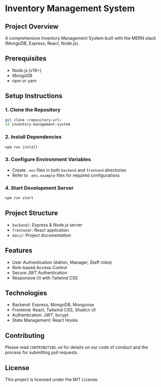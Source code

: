 # Inventory Management System

## Project Overview
A comprehensive Inventory Management System built with the MERN stack (MongoDB, Express, React, Node.js).

## Prerequisites
- Node.js (v18+)
- MongoDB
- npm or yarn

## Setup Instructions

### 1. Clone the Repository
```bash
git clone <repository-url>
cd inventory-management-system
```

### 2. Install Dependencies
```bash
npm run install
```

### 3. Configure Environment Variables
- Create `.env` files in both `backend` and `frontend` directories
- Refer to `.env.example` files for required configurations

### 4. Start Development Server
```bash
npm run start
```

## Project Structure
- `backend/`: Express & Node.js server
- `frontend/`: React application
- `docs/`: Project documentation

## Features
- User Authentication (Admin, Manager, Staff roles)
- Role-based Access Control
- Secure JWT Authentication
- Responsive UI with Tailwind CSS

## Technologies
- Backend: Express, MongoDB, Mongoose
- Frontend: React, Tailwind CSS, Shadcn UI
- Authentication: JWT, bcrypt
- State Management: React Hooks

## Contributing
Please read `CONTRIBUTING.md` for details on our code of conduct and the process for submitting pull requests.

## License
This project is licensed under the MIT License.

